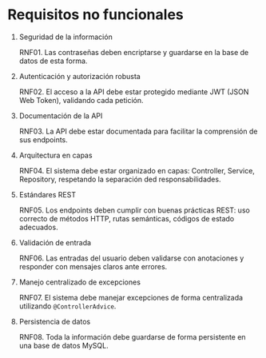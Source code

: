 # Requisitos no funcionales

1. Seguridad de la información

    RNF01. Las contraseñas deben encriptarse y guardarse en la base de datos de esta forma.

2. Autenticación y autorización robusta

    RNF02. El acceso a la API debe estar protegido mediante JWT (JSON Web Token), validando cada petición.

3. Documentación de la API

    RNF03. La API debe estar documentada para facilitar la comprensión de sus endpoints.

4. Arquitectura en capas

    RNF04. El sistema debe estar organizado en capas: Controller, Service, Repository, respetando la separación ded responsabilidades.

5. Estándares REST

    RNF05. Los endpoints deben cumplir con buenas prácticas REST: uso correcto de métodos HTTP, rutas semánticas, códigos de estado adecuados.

6. Validación de entrada

    RNF06. Las entradas del usuario deben validarse con anotaciones y responder con mensajes claros ante errores.

7. Manejo centralizado de excepciones

    RNF07. El sistema debe manejar excepciones de forma centralizada utilizando ```@ControllerAdvice```.

8. Persistencia de datos

    RNF08. Toda la información debe guardarse de forma persistente en una base de datos MySQL.